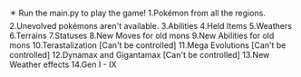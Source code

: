 <head><title>
Trying to make a working pokémon games.</title></head>
✴️ Run the main.py to play the game!
1.Pokémon from all the regions.
2.Unevolved pokémons aren't available.
3.Abilities
4.Held Items
5.Weathers
6.Terrains
7.Statuses
8.New Moves for old mons
9.New Abilities for old mons
10.Terastalization [Can't be controlled]
11.Mega Evolutions [Can't be controlled]
12.Dynamax and Gigantamax [Can't be controlled]
13.New Weather effects
14.Gen I - IX
